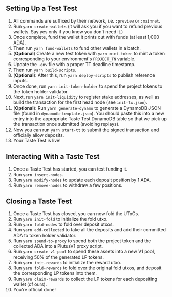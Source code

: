 ## Setting Up a Test Test

1. All commands are suffixed by their network, i.e. `:preview` or `:mainnet`.
2. Run `yarn create-wallets` (it will ask you if you want to refund previous wallets. Say yes only if you know you don't need it.)
3. Once complete, fund the wallet it prints out with funds (at least 1,000 ADA).
4. Then run `yarn fund-wallets` to fund other wallets in a batch.
5. (**Optional**) Create a new test token with `yarn mint-token` to mint a token corresponding to your environment's `PROJECT_TN` variable.
6. Update the `.env` file with a proper TT deadline timestamp.
7. Then run `yarn build-scripts`.
8. (**Optional**): After this, run `yarn deploy-scripts` to publish reference inputs.
9. Once done, run `yarn init-token-holder` to spend the project tokens to the token holder validator.
10. Next, run `yarn init-liquidity` to register stake addresses, as well as build the transaction for the first head node (see `init-tx.json`).
11. (**Optional**): Run `yarn generate-dynamo` to generate a DynamoDB JSON file (found in `dynamodb-template.json`). You should paste this into a new entry into the appropriate Taste Test DynamoDB table so that we pick up the transaction once submitted (avoiding replays).
12. Now you can run `yarn start-tt` to submit the signed transaction and officially allow deposits.
13. Your Taste Test is live!

## Interacting With a Taste Test

1. Once a Taste Test has started, you can test funding it.
2. Run `yarn insert-nodes`.
3. Run `yarn modify-nodes` to update each deposit position by 1 ADA.
4. Run `yarn remove-nodes` to withdraw a few positions.

## Closing a Taste Test

1. Once a Taste Test has closed, you can now fold the UTxOs.
2. Run `yarn init-fold` to initialize the fold utxo.
3. Run `yarn fold-nodes` to fold over deposit utxos.
4. Run `yarn add-collected` to take all the deposits and add their committed ADA to token holder validator.
5. Run `yarn spend-to-proxy` to spend both the project token and the collected ADA into a PlutusV1 proxy script.
6. Run `yarn create-v1-pool` to spend these assets into a new V1 pool, receiving 50% of the generated LP tokens.
7. Run `yarn init-rewards` to initialize the reward utxo.
8. Run `yarn fold-rewards` to fold over the original fold utxos, and deposit the corresponding LP tokens into them.
9. Run `yarn claim-rewards` to collect the LP tokens for each depositing wallet (of ours).
10. You're official done!
